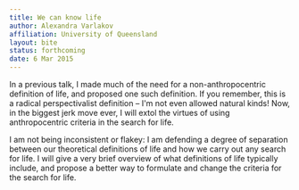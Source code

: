 ```yaml
---
title: We can know life
author: Alexandra Varlakov
affiliation: University of Queensland
layout: bite
status: forthcoming
date: 6 Mar 2015
---
```


In a previous talk, I made much of the need for a non-anthropocentric definition of life, and proposed one such definition.  If you remember, this is a radical perspectivalist definition – I'm not even allowed natural kinds! Now, in the biggest jerk move ever, I will extol the virtues of using anthropocentric criteria in the search for life.  

I am not being inconsistent or flakey: I am defending a degree of separation between our theoretical definitions of life and how we carry out any search for life.   I will give a very brief overview of what definitions of life typically include, and propose a better way to formulate and change the criteria for the search for life.